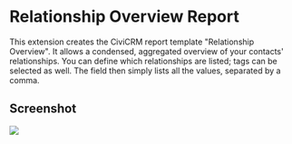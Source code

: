 # Relationship Overview Report

This extension creates the CiviCRM report template "Relationship Overview". It allows a condensed, aggregated overview of your contacts' relationships. You can define which relationships are listed; tags can be selected as well. The field then simply lists all the values, separated by a comma.

## Screenshot

<img src="https://raw.githubusercontent.com/systopia/de.systopia.relationreport/master/screenshot.png" />
